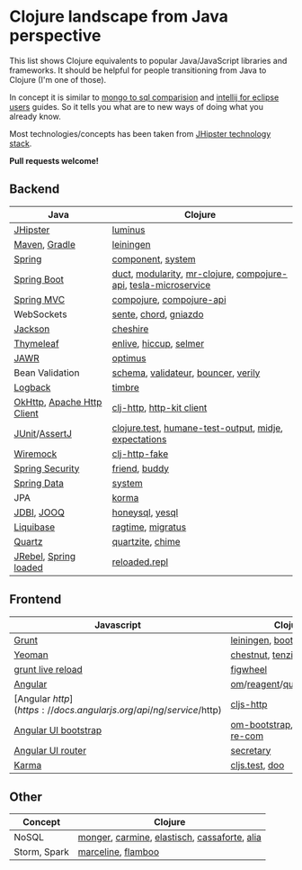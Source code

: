 Clojure landscape from Java perspective
=======================================

This list shows Clojure equivalents to popular Java/JavaScript libraries and frameworks. It should be helpful for people transitioning from Java to Clojure (I'm one of those).

In concept it is similar to
[mongo to sql comparision](http://docs.mongodb.org/manual/reference/sql-comparison/) and [intellij for eclipse users](https://www.jetbrains.com/idea/help/eclipse.html) guides. So it tells you what are to new ways of doing what you already know.

Most technologies/concepts has been taken from [JHipster technology stack](https://jhipster.github.io/tech_stack.html).

**Pull requests welcome!**

Backend
-------

| Java | Clojure |
|------|---------|
|[JHipster](https://jhipster.github.io/)|[luminus](http://www.luminusweb.net/)|
|[Maven](https://maven.apache.org/), [Gradle](https://gradle.org/) | [leiningen](http://leiningen.org/) |
|[Spring](http://projects.spring.io/spring-framework/) | [component](https://github.com/stuartsierra/component), [system](https://github.com/danielsz/system) |
|[Spring Boot](http://projects.spring.io/spring-boot/) | [duct](https://github.com/weavejester/duct), [modularity](https://modularity.org/templates/hello-world-web.html), [mr-clojure](https://github.com/mixradio/mr-clojure), [compojure-api](https://github.com/metosin/compojure-api), [tesla-microservice](https://github.com/otto-de/tesla-microservice)|
|[Spring MVC](http://docs.spring.io/spring-framework/docs/current/spring-framework-reference/html/mvc.html)|[compojure](https://github.com/weavejester/compojure), [compojure-api](https://github.com/metosin/compojure-api)|
|WebSockets|[sente](https://github.com/ptaoussanis/sente), [chord](https://github.com/jarohen/chord), [gniazdo](https://github.com/stylefruits/gniazdo)|
|[Jackson](http://wiki.fasterxml.com/JacksonHome)|[cheshire](https://github.com/dakrone/cheshire)|
|[Thymeleaf](http://www.thymeleaf.org/)|[enlive](https://github.com/cgrand/enlive), [hiccup](https://github.com/weavejester/hiccup), [selmer](https://github.com/yogthos/Selmer)|
|[JAWR](https://jawr.java.net/)|[optimus](https://github.com/magnars/optimus)|
|Bean Validation|[schema](https://github.com/Prismatic/schema), [validateur](https://github.com/michaelklishin/validateur), [bouncer](https://github.com/leonardoborges/bouncer), [verily](https://github.com/jkk/verily)|
|[Logback](http://logback.qos.ch/)|[timbre](https://github.com/ptaoussanis/timbre)|
|[OkHttp](http://square.github.io/okhttp/), [Apache Http Client](https://hc.apache.org/httpcomponents-client-ga/)|[clj-http](https://github.com/dakrone/clj-http), [http-kit client](http://www.http-kit.org/client.html)|
|[JUnit](http://junit.org/)/[AssertJ](http://joel-costigliola.github.io/assertj/)|[clojure.test](http://blog.jayfields.com/2010/08/clojuretest-introduction.html), [humane-test-output](https://github.com/pjstadig/humane-test-output), [midje](https://github.com/marick/Midje), [expectations](http://jayfields.com/expectations/)|
|[Wiremock](http://wiremock.org/)|[clj-http-fake](https://github.com/myfreeweb/clj-http-fake)|
|[Spring Security](http://projects.spring.io/spring-security/)|[friend](https://github.com/cemerick/friend), [buddy](https://github.com/funcool/buddy/)|
|[Spring Data](http://projects.spring.io/spring-data/)|[system](https://github.com/danielsz/system)|
|JPA|[korma](http://sqlkorma.com/)|
|[JDBI](http://jdbi.org), [JOOQ](http://www.jooq.org/)|[honeysql](https://github.com/jkk/honeysql), [yesql](https://github.com/krisajenkins/yesql)|
|[Liquibase](http://www.liquibase.org)|[ragtime](https://github.com/weavejester/ragtime), [migratus](https://github.com/yogthos/migratus)|
|[Quartz](http://quartz-scheduler.org/)|[quartzite](https://github.com/michaelklishin/quartzite), [chime](https://github.com/jarohen/chime)|
|[JRebel](http://zeroturnaround.com/software/jrebel/), [Spring loaded](https://github.com/spring-projects/spring-loaded)|[reloaded.repl](https://github.com/weavejester/reloaded.repl)|

Frontend
--------

|Javascript|ClojureScript|
|----------|-------------|
|[Grunt](http://gruntjs.com/)|[leiningen](http://leiningen.org/), [boot](http://boot-clj.com/)|
|[Yeoman](http://yeoman.io/)|[chestnut](https://github.com/plexus/chestnut), [tenzing](https://github.com/martinklepsch/tenzing)|
|[grunt live reload](https://github.com/gruntjs/grunt-contrib-watch#optionslivereload)|[figwheel](https://github.com/bhauman/lein-figwheel)|
|[Angular](https://angularjs.org/)| [om](https://github.com/omcljs/om)/[reagent](https://github.com/reagent-project/reagent)/[quiescent](https://github.com/levand/quiescent)/[rum](https://github.com/tonsky/rum)/[brutha](https://github.com/weavejester/brutha)|
|[Angular $http](https://docs.angularjs.org/api/ng/service/$http)|[cljs-http](https://github.com/r0man/cljs-http)|
|[Angular UI bootstrap](https://angular-ui.github.io/bootstrap/)|[om-bootstrap](https://github.com/racehub/om-bootstrap), [bootstrap-cljs](https://github.com/luxbock/bootstrap-cljs), [re-com](https://github.com/Day8/re-com)|
|[Angular UI router](https://github.com/angular-ui/ui-router)|[secretary](https://github.com/gf3/secretary)|
|[Karma](http://karma-runner.github.io/)|[cljs.test](https://github.com/clojure/clojurescript/wiki/Testing), [doo](https://github.com/bensu/doo)|

Other
-----

|Concept|Clojure|
|-------|-------|
|NoSQL|[monger](http://clojuremongodb.info/), [carmine](https://github.com/ptaoussanis/carmine), [elastisch](http://clojureelasticsearch.info/), [cassaforte](http://clojurecassandra.info/), [alia](https://github.com/mpenet/alia)|
|Storm, Spark|[marceline](https://github.com/yieldbot/marceline), [flamboo](https://github.com/yieldbot/flambo)|
